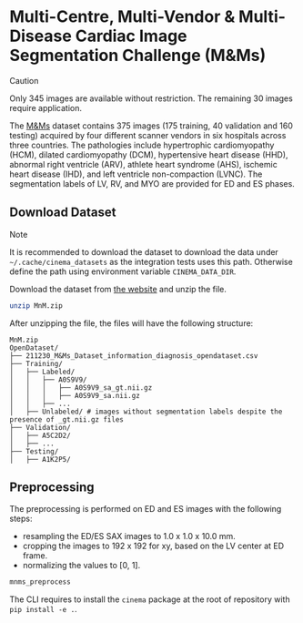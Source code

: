 # Multi-Centre, Multi-Vendor & Multi-Disease Cardiac Image Segmentation Challenge (M&Ms)

> [!CAUTION]
>
> Only 345 images are available without restriction. The remaining 30 images require application.

The [M&Ms](https://www.ub.edu/mnms/) dataset contains 375 images (175 training, 40 validation and 160 testing) acquired
by four different scanner vendors in six hospitals across three countries. The pathologies include hypertrophic
cardiomyopathy (HCM), dilated cardiomyopathy (DCM), hypertensive heart disease (HHD), abnormal right ventricle (ARV),
athlete heart syndrome (AHS), ischemic heart disease (IHD), and left ventricle non-compaction (LVNC). The segmentation
labels of LV, RV, and MYO are provided for ED and ES phases.

## Download Dataset

> [!NOTE]
>
> It is recommended to download the dataset to download the data under `~/.cache/cinema_datasets` as the integration
> tests uses this path. Otherwise define the path using environment variable `CINEMA_DATA_DIR`.

Download the dataset from [the website](https://www.ub.edu/mnms/) and unzip the file.

```bash
unzip MnM.zip
```

After unzipping the file, the files will have the following structure:

```
MnM.zip
OpenDataset/
├── 211230_M&Ms_Dataset_information_diagnosis_opendataset.csv
├── Training/
│   ├── Labeled/
│   │   ├── A0S9V9/
│   │   │   ├── A0S9V9_sa_gt.nii.gz
│   │   │   ├── A0S9V9_sa.nii.gz
│   │   ├── ...
│   ├── Unlabeled/ # images without segmentation labels despite the presence of _gt.nii.gz files
├── Validation/
│   ├── A5C2D2/
│   ├── ...
├── Testing/
│   ├── A1K2P5/
```

## Preprocessing

The preprocessing is performed on ED and ES images with the following steps:

- resampling the ED/ES SAX images to 1.0 x 1.0 x 10.0 mm.
- cropping the images to 192 x 192 for xy, based on the LV center at ED frame.
- normalizing the values to [0, 1].

```bash
mnms_preprocess
```

The CLI requires to install the `cinema` package at the root of repository with `pip install -e .`.
